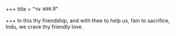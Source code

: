 +++
title = "१४ अस्य ते"

+++
In this thy friendship, and with thee to help us, fain to sacrifice,  
     Indu, we crave thy friendly love.